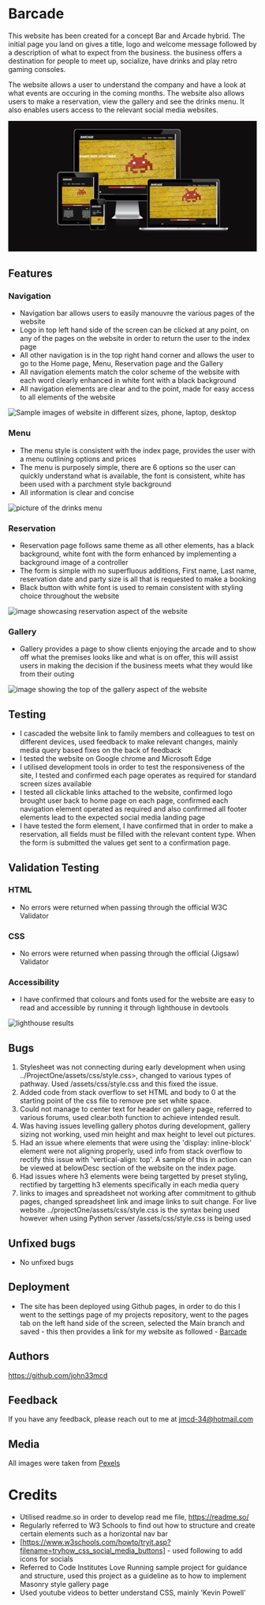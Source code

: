 # Barcade

This website has been created for a concept Bar and Arcade hybrid. The initial page you land on gives a title, logo and welcome message followed by a description of what to expect from the business. the business offers a destination for people to meet up, socialize, have drinks and play retro gaming
consoles.

The website allows a user to understand the company and have a look at what events are occuring in the coming months. The website also allows users to make a reservation, view the gallery and see the drinks menu. It also enables users access to the relevant social media websites.

<img src="assets/images/amIResponsive.jpg">



## Features

### Navigation

- Navigation bar allows users to easily manouvre the various pages of the website
- Logo in top left hand side of the screen can be clicked at any point, on any of the pages on the website in order to return the user to the index page
- All other navigation is in the top right hand corner and allows the user to go to the Home page, Menu, Reservation page and the Gallery
- All navigation elements match the color scheme of the website with each word clearly enhanced in white font with a black background
- All navigation elements are clear and to the point, made for easy access to all elements of the website

![Sample images of website in different sizes, phone, laptop, desktop](../projectOne/assets/images/readHeader.jpg "Website in different sizes")

### Menu

- The menu style is consistent with the index page, provides the user with a menu outlining options and prices
- The menu is purposely simple, there are 6 options so the user can quickly understand what is available, the font is consistent, white has been used with a parchment style background
- All information is clear and concise

![picture of the drinks menu](../projectOne/assets/images/readMenu.jpg "drinks menu, guinness, corona, Heineken, 6 euro")

### Reservation

- Reservation page follows same theme as all other elements, has a black background, white font with the form enhanced by implementing a background image of a controller
- The form is simple with no superfluous additions, First name, Last name, reservation date and party size is all that is requested to make a booking
- Black button with white font is used to remain consistent with styling choice throughout the website

![image showcasing reservation aspect of the website](../projectOne/assets/images/readRes.jpg "Reservation form, first name, last name, party size and date")

### Gallery

- Gallery provides a page to show clients enjoying the arcade and to show off what the premises looks like and what is on offer, this will assist users in making the decision if the business meets what they would like from their outing

![image showing the top of the gallery aspect of the website](../projectOne/assets/images/readGallery.jpg "gallery showing customers enjoying games and drinks")


## Testing

- I cascaded the website link to family members and colleagues to test on different devices, used feedback to make relevant changes, mainly media query based fixes on the back of feedback
- I tested the website on Google chrome and Microsoft Edge
- I utilised  development tools in order to test the responsiveness of the site, I tested and confirmed each page operates as required for standard screen sizes available
- I tested all clickable links attached to the website, confirmed logo brought user back to home page on each page, confirmed each navigation element operated as required and also confirmed all footer elements lead to the expected social media landing page
- I have tested the form element, I have confirmed that in order to make a reservation, all fields must be filled with the relevant content type. When the form is submitted the values get sent to a confirmation page.

## Validation Testing

### HTML

- No errors were returned when passing through the official W3C Validator

### CSS

- No errors were returned when passing through the official (Jigsaw) Validator

### Accessibility

- I have confirmed that colours and fonts used for the website are easy to read and accessible by running it through lighthouse in devtools

![lighthouse results](../projectOne/assets/images/readLighthouse.jpg "lighthouse results")

## Bugs

1. Stylesheet was not connecting during early development when using ../ProjectOne/assets/css/style.css>, changed to various types of pathway. Used /assets/css/style.css and this fixed the issue.
2. Added code from stack overflow to set HTML and body to 0 at the starting point of the css file to remove pre set white space.
3. Could not manage to center text for header on gallery page, referred to various forums, used clear:both function to achieve intended result.
4. Was having issues levelling gallery photos during development, gallery sizing not working, used min height and max height to level out pictures.
5. Had an issue where elements that were using the 'display: inline-block' element were not aligning properly, used info from stack overflow to rectify this issue with 'vertical-align: top'. A sample of this in action can be viewed at  belowDesc section of the website on the index page.
6. Had issues where h3 elements were being targetted by preset styling, rectified by targetting h3 elements specifically in each media query
7. links to images and spreadsheet not working after commitment to github pages, changed spreadsheet link and image links to suit change. For live website ../projectOne/assets/css/style.css is the syntax being used however when using Python server /assets/css/style.css is being used

## Unfixed bugs

- No unfixed bugs

## Deployment

- The site has been deployed using Github pages, in order to do this I went to the settings page of my projects repository, went to the pages tab on the left hand side of the screen, selected the Main branch and saved - this then provides a link for my website as followed - [Barcade](https://john33mcd.github.io/projectOne/index.html) 


## Authors

https://github.com/john33mcd


## Feedback

If you have any feedback, please reach out to me at jmcd-34@hotmail.com

## Media

All images were taken from [Pexels](https://www.pexels.com/)



# Credits

- Utilised readme.so in order to develop read me file, https://readme.so/
- Regularly referred to W3 Schools to find out how to structure and create certain elements such as a horizontal nav bar
- [https://www.w3schools.com/howto/tryit.asp?filename=tryhow_css_social_media_buttons] - used following to add icons for socials
- Referred to Code Institutes Love Running sample project for guidance and structure, used this project as a guideline as to how to implement Masonry style gallery page
- Used youtube videos to better understand CSS, mainly 'Kevin Powell'
